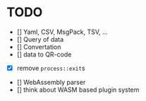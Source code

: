 # TODO
- [] Yaml, CSV, MsgPack, TSV, ...
- [] Query of data
- [] Convertation
- [] data to QR-code
- [x] remove `process::exit`s
- [] WebAssembly parser
- [] think about WASM based plugin system
